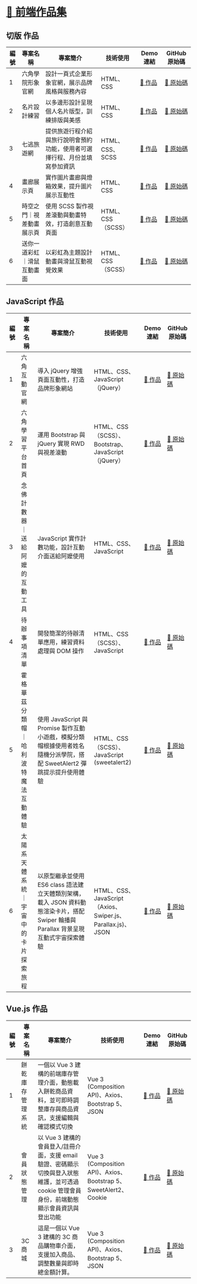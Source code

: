 # [🔗 前端作品集](https://williamhsieh615.github.io/frontend-portfolio/)

## 切版 作品
| 編號 | 專案名稱 | 專案簡介 | 技術使用 | Demo 連結 | GitHub 原始碼 |
|------|-----------|--------------------------------------------------|-------------------------------------------|------------------|-------------------|
| 1 | 六角學院形象官網 | 設計一頁式企業形象官網，展示品牌風格與服務內容 | HTML、CSS | [🔗 作品](https://williamhsieh615.github.io/frontend-portfolio/Project1-1/index.html) | [🔗 原始碼](https://github.com/WilliamHsieh615/frontend-portfolio/tree/main/Project1-1) |
| 2 | 名片設計練習 | 以多邊形設計呈現個人名片版型，訓練排版與美感 | HTML、CSS | [🔗 作品](https://williamhsieh615.github.io/frontend-portfolio/Project1-2/index.html) | [🔗 原始碼](https://github.com/WilliamHsieh615/frontend-portfolio/tree/main/Project1-2) |
| 3 | 七逃旅遊網 | 提供旅遊行程介紹與旅行說明會預約功能，使用者可選擇行程、月份並填寫參加資訊 | HTML、CSS、SCSS | [🔗 作品](https://williamhsieh615.github.io/frontend-portfolio/Project1-3/index.html) | [🔗 原始碼](https://github.com/WilliamHsieh615/frontend-portfolio/tree/main/Project1-3) |
| 4 | 畫廊展示頁 | 實作圖片畫廊與燈箱效果，提升圖片展示互動性 | HTML、CSS | [🔗 作品](https://williamhsieh615.github.io/frontend-portfolio/Project1-4/index.html) | [🔗 原始碼](https://github.com/WilliamHsieh615/frontend-portfolio/tree/main/Project1-4) |
| 5 | 時空之門｜視差動畫展示頁 | 使用 SCSS 製作視差滾動與動畫特效，打造創意互動頁面 | HTML、CSS（SCSS） | [🔗 作品](https://williamhsieh615.github.io/frontend-portfolio/Project1-5/index.html) | [🔗 原始碼](https://github.com/WilliamHsieh615/frontend-portfolio/tree/main/Project1-5) |
| 6 | 送你一道彩虹｜滑鼠互動畫面 | 以彩虹為主題設計動畫與滑鼠互動視覺效果 | HTML、CSS（SCSS） | [🔗 作品](https://williamhsieh615.github.io/frontend-portfolio/Project1-6/index.html) | [🔗 原始碼](https://github.com/WilliamHsieh615/frontend-portfolio/tree/main/Project1-6) |

## JavaScript 作品
| 編號 | 專案名稱 | 專案簡介 | 技術使用 | Demo 連結 | GitHub 原始碼 |
|------|-----------|--------------------------------------------------|-------------------------------------------|------------------|-------------------|
| 1 | 六角互動官網 | 導入 jQuery 增強頁面互動性，打造品牌形象網站 | HTML、CSS、JavaScript（jQuery） | [🔗 作品](https://williamhsieh615.github.io/frontend-portfolio/Project2-1/index.html) | [🔗 原始碼](https://github.com/WilliamHsieh615/frontend-portfolio/tree/main/Project2-1) |
| 2 | 六角學習平台首頁 | 運用 Bootstrap 與 jQuery 實現 RWD 與視差滾動 | HTML、CSS（SCSS）、Bootstrap、JavaScript（jQuery） | [🔗 作品](https://williamhsieh615.github.io/frontend-portfolio/Project2-2/index.html) | [🔗 原始碼](https://github.com/WilliamHsieh615/frontend-portfolio/tree/main/Project2-2) |
| 3 | 念佛計數器｜送給阿嬤的互動工具 | JavaScript 實作計數功能，設計互動介面送給阿嬤使用 | HTML、CSS、JavaScript | [🔗 作品](https://williamhsieh615.github.io/frontend-portfolio/Project2-3/index.html) | [🔗 原始碼](https://github.com/WilliamHsieh615/frontend-portfolio/tree/main/Project2-3) |
| 4 | 待辦事項清單 | 開發簡潔的待辦清單應用，練習資料處理與 DOM 操作 | HTML、CSS（SCSS）、JavaScript | [🔗 作品](https://williamhsieh615.github.io/frontend-portfolio/Project2-4/index.html) | [🔗 原始碼](https://github.com/WilliamHsieh615/frontend-portfolio/tree/main/Project2-4) |
| 5 | 霍格華茲分類帽｜哈利波特魔法互動體驗 | 使用 JavaScript 與 Promise 製作互動小遊戲，模擬分類帽根據使用者姓名隨機分派學院，搭配 SweetAlert2 彈跳提示提升使用體驗 | HTML、CSS（SCSS）、JavaScript (sweetalert2) | [🔗 作品](https://williamhsieh615.github.io/frontend-portfolio/Project2-5/index.html) | [🔗 原始碼](https://github.com/WilliamHsieh615/frontend-portfolio/tree/main/Project2-5) |
| 6 | 太陽系天體系統｜宇宙中的卡片探索旅程 | 以原型繼承並使用 ES6 class 語法建立天體類別架構，載入 JSON 資料動態渲染卡片，搭配 Swiper 輪播與 Parallax 背景呈現互動式宇宙探索體驗 | HTML、CSS、JavaScript（Axios、Swiper.js、Parallax.js)、JSON | [🔗 作品](https://williamhsieh615.github.io/frontend-portfolio/Project2-6/index.html) | [🔗 原始碼](https://github.com/WilliamHsieh615/frontend-portfolio/tree/main/Project2-6) |

## Vue.js 作品
| 編號 | 專案名稱 | 專案簡介 | 技術使用 | Demo 連結 | GitHub 原始碼 |
|------|-----------|--------------------------------------------------|-------------------------------------------|------------------|-------------------|
| 1 | 餅乾庫存管理系統 | 一個以 Vue 3 建構的前端庫存管理介面，動態載入餅乾商品資料，並可即時調整庫存與商品資訊，支援編輯與確認模式切換 | Vue 3 (Composition API)、Axios、Bootstrap 5、JSON | [🔗 作品](https://williamhsieh615.github.io/frontend-portfolio/Project3-1/index.html) | [🔗 原始碼](https://github.com/WilliamHsieh615/frontend-portfolio/tree/main/Project3-1) |
| 2 | 會員狀態管理 | 以 Vue 3 建構的會員登入/註冊介面，支援 email 驗證、密碼顯示切換與登入狀態維護，並可透過 cookie 管理會員身份，前端動態顯示會員資訊與登出功能 | Vue 3 (Composition API)、Axios、Bootstrap 5、SweetAlert2、Cookie | [🔗 作品](https://williamhsieh615.github.io/frontend-portfolio/Project3-2/index.html) | [🔗 原始碼](https://github.com/WilliamHsieh615/frontend-portfolio/tree/main/Project3-2) |
| 3 | 3C 商城 | 這是一個以 Vue 3 建構的 3C 商品購物車介面，支援加入商品、調整數量與即時總金額計算。 | Vue 3 (Composition API)、Axios、Bootstrap 5、JSON | [🔗 作品](https://williamhsieh615.github.io/frontend-portfolio/Project3-3/index.html) | [🔗 原始碼](https://github.com/WilliamHsieh615/frontend-portfolio/tree/main/Project3-3) |




